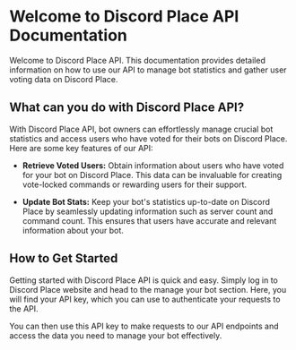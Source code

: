 # Welcome to Discord Place API Documentation

Welcome to Discord Place API. This documentation provides detailed information on how to use our API to manage bot statistics and gather user voting data on Discord Place.

## What can you do with Discord Place API?

With Discord Place API, bot owners can effortlessly manage crucial bot statistics and access users who have voted for their bots on Discord Place. Here are some key features of our API:

- **Retrieve Voted Users:** Obtain information about users who have voted for your bot on Discord Place. This data can be invaluable for creating vote-locked commands or rewarding users for their support.
  
- **Update Bot Stats:** Keep your bot's statistics up-to-date on Discord Place by seamlessly updating information such as server count and command count. This ensures that users have accurate and relevant information about your bot.

## How to Get Started

Getting started with Discord Place API is quick and easy. Simply log in to Discord Place website and head to the manage your bot section. Here, you will find your API key, which you can use to authenticate your requests to the API.

You can then use this API key to make requests to our API endpoints and access the data you need to manage your bot effectively.